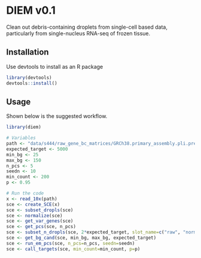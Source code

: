 
# DIEM v0.1

Clean out debris-containing droplets from single-cell based data, particularly from 
single-nucleus RNA-seq of frozen tissue.

## Installation

Use devtools to install as an R package

```R
library(devtools)
devtools::install()
```

## Usage

Shown below is the suggested workflow.

```R
library(diem)

# Variables
path <- "data/s444/raw_gene_bc_matrices/GRCh38.primary_assembly.pli.premrna.genome/"
expected_target <- 5000
min_bg <- 25
max_bg <- 150
n_pcs <- 5
seedn <- 10
min_count <- 200
p <- 0.95

# Run the code
x <- read_10x(path)
sce <- create_SCE(x)
sce <- subset_dropls(sce)
sce <- normalize(sce)
sce <- get_var_genes(sce)
sce <- get_pcs(sce, n_pcs)
sce <- subset_n_dropls(sce, 2*expected_target, slot_name=c("raw", "norm"))
sce <- get_bg_cand(sce, min_bg, max_bg, expected_target)
sce <- run_em_pcs(sce, n_pcs=n_pcs, seedn=seedn)
sce <- call_targets(sce, min_count=min_count, p=p)
```


